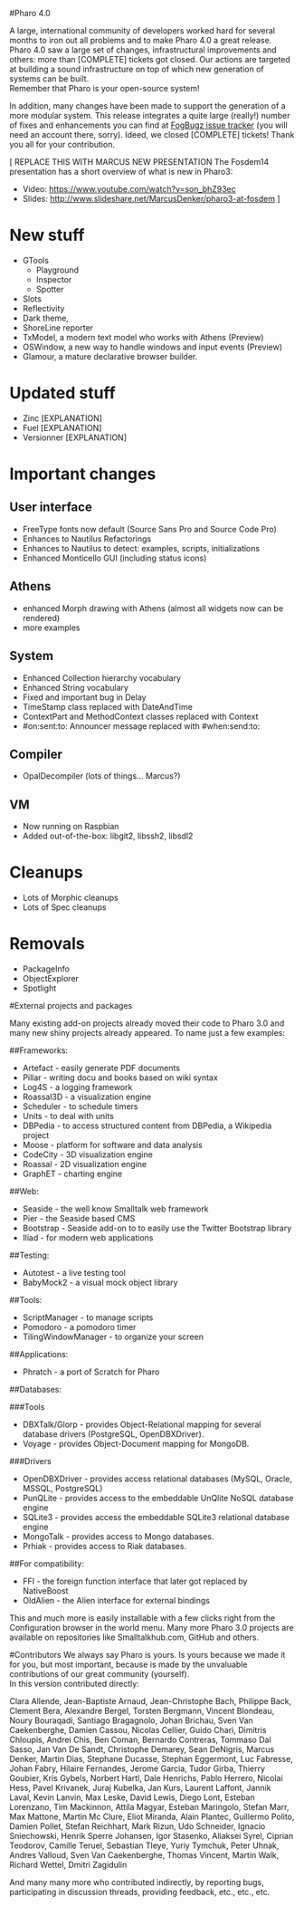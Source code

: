 #Pharo 4.0 

A large, international community of developers worked hard for several months to iron out all problems and to make Pharo 4.0 a great release. Pharo 4.0 saw a large set of changes, infrastructural improvements and others: more than [COMPLETE] tickets got closed. Our actions are targeted at building a sound infrastructure on top of which new generation of systems can be built.  
Remember that Pharo is your open-source system!

In addition, many changes have been made to support the generation of a more modular system. 
This release integrates a quite large (really!) number of fixes and enhancements you can find at [FogBugz issue tracker](https://pharo.fogbugz.com) (you will need an account there, sorry). Ideed, we closed [COMPLETE] tickets! Thank you all for your contribution.

[ REPLACE THIS WITH MARCUS NEW PRESENTATION
The Fosdem14 presentation has a short overview of what is new in Pharo3: 
* Video: https://www.youtube.com/watch?v=son_bhZ93ec 
* Slides: http://www.slideshare.net/MarcusDenker/pharo3-at-fosdem
]

New stuff
=========

- GTools 
	- Playground
	- Inspector
	- Spotter
- Slots
- Reflectivity
- Dark theme, 
- ShoreLine reporter
- TxModel, a modern text model who works with Athens (Preview)
- OSWindow, a new way to handle windows and input events (Preview)
- Glamour, a mature declarative browser builder. 

Updated stuff
=============

- Zinc [EXPLANATION]
- Fuel [EXPLANATION]
- Versionner [EXPLANATION]

Important changes
=================

User interface
--------------
- FreeType fonts now default (Source Sans Pro and Source Code Pro)
- Enhances to Nautilus Refactorings 
- Enhances to Nautilus to detect: examples, scripts, initializations
- Enhanced Monticello GUI (including status icons)

Athens
------
- enhanced Morph drawing with Athens (almost all widgets now can be rendered)
- more examples

System
------
- Enhanced Collection hierarchy vocabulary
- Enhanced String vocabulary
- Fixed and important bug in Delay
- TimeStamp class replaced with DateAndTime
- ContextPart and MethodContext classes replaced with Context
- #on:sent:to: Announcer message replaced with #when:send:to:

Compiler
--------
- OpalDecompiler
(lots of things... Marcus?)

VM
--- 
- Now running on Raspbian
- Added out-of-the-box: libgit2, libssh2, libsdl2

Cleanups
========

- Lots of Morphic cleanups
- Lots of Spec cleanups

Removals
========

- PackageInfo
- ObjectExplorer
- Spotlight

#External projects and packages

Many existing add-on projects already moved their code to Pharo 3.0 and many new shiny projects already appeared.
To name just a few examples:

##Frameworks:

* Artefact - easily generate PDF documents
* Pillar - writing docu and books based on wiki syntax
* Log4S - a logging framework
* Roassal3D - a visualization engine
* Scheduler - to schedule timers
* Units - to deal with units
* DBPedia - to access structured content from DBPedia, a Wikipedia project
* Moose - platform for software and data analysis
* CodeCity - 3D visualization engine
* Roassal - 2D visualization engine
* GraphET - charting engine

##Web:

* Seaside - the well know Smalltalk web framework
* Pier - the Seaside based CMS
* Bootstrap - Seaside add-on to to easily use the Twitter Bootstrap library
* Iliad - for modern web applications

##Testing:

* Autotest - a live testing tool
* BabyMock2 - a visual mock object library

##Tools:

* ScriptManager - to manage scripts 
* Pomodoro - a pomodoro timer
* TilingWindowManager - to organize your screen

##Applications:

* Phratch - a port of Scratch for Pharo

##Databases:

###Tools
* DBXTalk/Glorp - provides Object-Relational mapping for several database drivers (PostgreSQL, OpenDBXDriver). 
* Voyage - provides Object-Document mapping for MongoDB. 

###Drivers
* OpenDBXDriver - provides access relational databases (MySQL, Oracle, MSSQL, PostgreSQL)
* PunQLite - provides access to the embeddable UnQlite NoSQL database engine
* SQLite3 - provides access the embeddable SQLite3 relational database engine
* MongoTalk - provides access to Mongo databases. 
* Prhiak - provides access to Riak databases.

##For compatibility:

* FFI - the foreign function interface that later got replaced by NativeBoost 
* OldAlien - the Alien interface for external bindings

This and much more is easily installable with a few clicks right from the Configuration browser in the world menu. Many more Pharo 3.0 projects are available on repositories like Smalltalkhub.com, GitHub and others. 

#Contributors
We always say Pharo is yours. Is yours because we made it for you, but most important, because is made by the unvaluable contributions of our great community (yourself).  
In this version contributed directly:  

Clara Allende, Jean-Baptiste Arnaud, Jean-Christophe Bach, Philippe Back, Clement Bera, Alexandre Bergel, Torsten Bergmann, Vincent Blondeau, Noury Bouraqadi, Santiago Bragagnolo, Johan Brichau, Sven Van Caekenberghe, Damien Cassou, Nicolas Cellier, Guido Chari, Dimitris Chloupis, Andrei Chis, Ben Coman, Bernardo Contreras, Tommaso Dal Sasso, Jan Van De Sandt, Christophe Demarey, Sean DeNigris, Marcus Denker, Martin Dias, Stephane Ducasse, Stephan Eggermont, Luc Fabresse, Johan Fabry, Hilaire Fernandes, Jerome Garcia, Tudor Girba, Thierry Goubier, Kris Gybels, Norbert Hartl, Dale Henrichs, Pablo Herrero, Nicolai Hess, Pavel Krivanek, Juraj Kubelka, Jan Kurs, Laurent Laffont, Jannik Laval, Kevin Lanvin, Max Leske, David Lewis, Diego Lont, Esteban Lorenzano, Tim Mackinnon, Attila Magyar, Esteban Maringolo, Stefan Marr, Max Mattone, Martin Mc Clure, Eliot Miranda, Alain Plantec, Guillermo Polito, Damien Pollet, Stefan Reichhart, Mark Rizun, Udo Schneider, Ignacio Sniechowski, Henrik Sperre Johansen, Igor Stasenko, Aliaksei Syrel, Ciprian Teodorov, Camille Teruel, Sebastian Tleye, Yuriy Tymchuk, Peter Uhnak, Andres Valloud, Sven Van Caekenberghe, Thomas Vincent, Martin Walk, Richard Wettel, Dmitri Zagidulin

And many many more who contributed indirectly, by reporting bugs, participating in discussion threads, providing feedback, etc., etc., etc.
